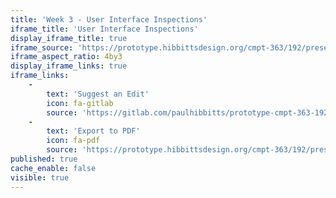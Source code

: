 ```yaml
---
title: 'Week 3 - User Interface Inspections'
iframe_title: 'User Interface Inspections'
display_iframe_title: true
iframe_source: 'https://prototype.hibbittsdesign.org/cmpt-363/192/presentations/introduction-to-ux'
iframe_aspect_ratio: 4by3
display_iframe_links: true
iframe_links:
    -
        text: 'Suggest an Edit'
        icon: fa-gitlab
        source: 'https://gitlab.com/paulhibbitts/prototype-cmpt-363-192/blob/master/pages/02.192/presentations/user-interface-inspections/presentation.md'
    -
        text: 'Export to PDF'
        icon: fa-pdf
        source: 'https://prototype.hibbittsdesign.org/cmpt-363/192/presentations/user-interface-inspections?print-pdf=true'
published: true
cache_enable: false
visible: true
---
```

